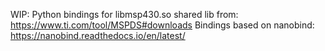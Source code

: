 WIP: Python bindings for libmsp430.so shared lib from: https://www.ti.com/tool/MSPDS#downloads
Bindings based on nanobind: https://nanobind.readthedocs.io/en/latest/
